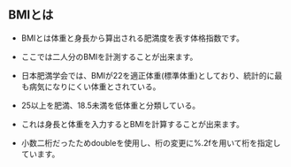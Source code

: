 ## **BMIとは**

- BMIとは体重と身長から算出される肥満度を表す体格指数です。
- ここでは二人分のBMIを計測することが出来ます。
- 日本肥満学会では、BMIが22を適正体重(標準体重)としており、統計的に最も病気になりにくい体重とされている。
- 25以上を肥満、18.5未満を低体重と分類している。

- これは身長と体重を入力するとBMIを計算することが出来ます。
- 小数二桁だったためdoubleを使用し、桁の変更に%.2fを用いて桁を指定しています。
